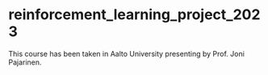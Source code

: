 # reinforcement_learning_project_2023
This course has been taken in Aalto University presenting by Prof. Joni Pajarinen.
